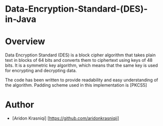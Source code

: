 # Data-Encryption-Standard-(DES)-in-Java


# Overview 
Data Encryption Standard (DES) is a block cipher algorithm that takes plain text in blocks of 64 bits and converts them to ciphertext using keys of 48 bits. It is a symmetric key algorithm, which means that the same key is used for encrypting and decrypting data.

The code has been written to provide readability and easy understanding of the algorithm. Padding scheme used in this implementation is [PKCS5]


  # Author
- [Aridon Krasniqi] [https://github.com/aridonkrasniqii]
